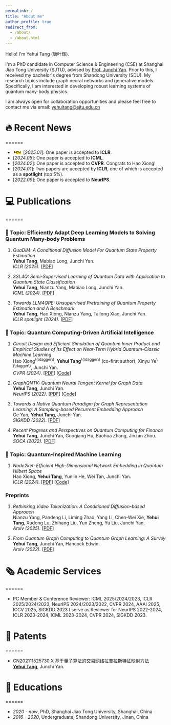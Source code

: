 ```yaml
---
permalink: /
title: "About me"
author_profile: true
redirect_from: 
  - /about/
  - /about.html
---
```


<span class='anchor' id='about-me'></span>

Hello! I'm Yehui Tang (唐叶辉).

I'm a PhD candidate in Computer Science & Engineering (CSE) at Shanghai Jiao Tong University (SJTU), advised by [Prof. Junchi Yan](https://thinklab.sjtu.edu.cn/). Prior to this, I received my bachelor's degree from Shandong University (SDU). My research topics include graph neural networks and generative models. Specifically, I am interested in developing robust learning systems of quantum many-body physics.

I am always open for collaboration opportunities and please feel free to contact me via email: yehuitang@sjtu.edu.cn


# 🔥 Recent News
======
- ![new paper](/images/new.gif) [*2025.01*]: One paper is accepted to **ICLR**.
- [*2024.05*]: One paper is accepted to **ICML**.
- [*2024.02*]: One paper is accepted to **CVPR**. Congrats to Hao Xiong!
- [*2024.01*]: Two papers are accepted by **ICLR**, one of which is accepted as a **spotlight** (top 5%).
- [*2022.09*]: One paper is accepted to **NeurIPS**.

# 💻 Publications
======
### 📒 Topic: Efficiently Adapt Deep Learning Models to Solving Quantum Many-body Problems
1. *QuaDiM: A Conditional Diffusion Model For Quantum State Property Estimation* <br>
**Yehui Tang**, Mabiao Long, Junchi Yan.<br>
*ICLR (2025).* [<a href="https://openreview.net/forum?id=P7f55HQtV8" target="_blank">PDF</a>]

1. *SSL4Q: Semi-Supervised Learning of Quantum Data with Application to Quantum State Classification* <br>
**Yehui Tang**, Nianzu Yang, Mabiao Long, Junchi Yan.<br>
*ICML (2024).* [<a href="https://openreview.net/forum?id=04Fx1u2BUD" target="_blank">PDF</a>]

1. *Towards LLM4QPE: Unsupervised Pretraining of Quantum Property Estimation and A Benchmark* <br>
**Yehui Tang**, Hao Xiong, Nianzu Yang, Tailong Xiao, Junchi Yan.<br>
*ICLR spotlight (2024).* [<a href="https://openreview.net/forum?id=vrBVFXwAmi" target="_blank">PDF</a>]



### 📒 Topic: Quantum Computing-Driven Artificial Intelligence
1. *Circuit Design and Efficient Simulation of Quantum Inner Product and Empirical Studies of Its Effect on Near-Term Hybrid Quantum-Classic Machine Learning* <br>
Hao Xiong<sup>\\(\dagger\\)</sup>, **Yehui Tang**<sup>\\(\dagger\\)</sup> (co-first author), Xinyu Ye<sup>\\(\dagger\\)</sup>, Junchi Yan.<br>
*CVPR (2024).* [<a href="https://openaccess.thecvf.com/content/CVPR2024/html/Xiong_Circuit_Design_and_Efficient_Simulation_of_Quantum_Inner_Product_and_CVPR_2024_paper.html" target="_blank">PDF</a>] [<a href="https://github.com/ShawXh/qip_cvpr24" target="_blank">Code</a>]

1. *GraphQNTK: Quantum Neural Tangent Kernel for Graph Data* <br>
**Yehui Tang**, Junchi Yan.<br>
*NeurIPS (2022).* [<a href="https://proceedings.neurips.cc/paper_files/paper/2022/hash/285b06e0dd856f20591b0a5beb954151-Abstract-Conference.html" target="_blank">PDF</a>] [<a href="https://github.com/abel1231/graphQNTK" target="_blank">Code</a>]

1. *Towards a Native Quantum Paradigm for Graph Representation Learning: A Sampling-based Recurrent Embedding Approach* <br>
Ge Yan, **Yehui Tang**, Junchi Yan.<br>
*SIGKDD (2022).* [<a href="https://dl.acm.org/doi/abs/10.1145/3534678.3539327" target="_blank">PDF</a>]

1. *Recent Progress and Perspectives on Quantum Computing for Finance* <br>
**Yehui Tang**, Junchi Yan, Guoqiang Hu, Baohua Zhang, Jinzan Zhou.<br>
*SOCA (2022).* [<a href="https://link.springer.com/article/10.1007/s11761-022-00351-7" target="_blank">PDF</a>]



### 📒 Topic: Quantum-Inspired Machine Learning
1. *Node2ket: Efficient High-Dimensional Network Embedding in Quantum Hilbert Space* <br>
Hao Xiong, **Yehui Tang**, Yunlin He, Wei Tan, Junchi Yan.<br>
*ICLR (2024).* [<a href="https://openreview.net/forum?id=lROh08eK6n" target="_blank">PDF</a>] [<a href="https://github.com/ShawXh/node2ket" target="_blank">Code</a>]


### Preprints

1. *Rethinking Video Tokenization: A Conditioned Diffusion-based Approach* <br>
Nianzu Yang, Pandeng Li, Liming Zhao, Yang Li, Chen-Wei Xie, **Yehui Tang**, Xudong Lu, Zhihang Liu, Yun Zheng, Yu Liu, Junchi Yan.<br>
*Arxiv (2025).* [<a href="https://arxiv.org/abs/2503.03708" target="_blank">PDF</a>]

1. *From Quantum Graph Computing to Quantum Graph Learning: A Survey* <br>
**Yehui Tang**, Junchi Yan, Hancock Edwin.<br>
*Arxiv (2022).* [<a href="https://arxiv.org/abs/2202.09506" target="_blank">PDF</a>]


# 🗞️ Academic Services
======
- PC Member & Conference Reviewer: ICML 2025/2024/2023, ICLR 2025/2024/2023, NeurIPS 2024/2023/2022, CVPR 2024, AAAI 2025, ICCV 2025, SIGKDD 2023
I serve as Reviewer for NeurIPS 2022-2024, ICLR 2023-2024, ICML 2023-2024, CVPR 2024, SIGKDD 2023.

# 📄 Patents
======
- CN202111525730.X [基于量子算法的交易网络拉普拉斯特征映射方法](https://d.wanfangdata.com.cn/patent/ChhQYXRlbnROZXdTMjAyNDExMjIxNjU4MjISE0NOMjAyMTExNTI1NzMwLlhfc3EaCHFsenFjaGdy)       
**<u>Yehui Tang</u>**, Junchi Yan.

# 📖 Educations
======
- *2020 - now*, PhD, Shanghai Jiao Tong University, Shanghai, China
- *2016 - 2020*, Undergraduate, Shandong University, Jinan, China

<script type='text/javascript' id='clustrmaps' src='//cdn.clustrmaps.com/map_v2.js?cl=080808&w=300&t=n&d=715ZHhyE2wHHimDaEks8OqeVyHG54QoEpMru5s4xrYE&co=ffffff&cmo=3acc3a&cmn=ff5353&ct=808080'></script>